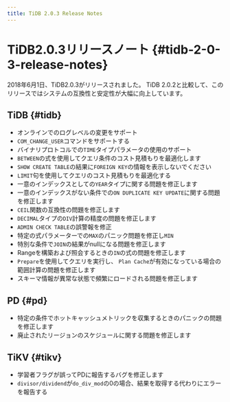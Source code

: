 ```yaml
---
title: TiDB 2.0.3 Release Notes
---
```


# TiDB2.0.3リリースノート {#tidb-2-0-3-release-notes}

2018年6月1日、TiDB2.0.3がリリースされました。 TiDB 2.0.2と比較して、このリリースではシステムの互換性と安定性が大幅に向上しています。

## TiDB {#tidb}

-   オンラインでのログレベルの変更をサポート
-   `COM_CHANGE_USER`コマンドをサポートする
-   バイナリプロトコルでの`TIME`タイプパラメータの使用のサポート
-   `BETWEEN`の式を使用してクエリ条件のコスト見積もりを最適化します
-   `SHOW CREATE TABLE`の結果に`FOREIGN KEY`の情報を表示しないでください
-   `LIMIT`句を使用してクエリのコスト見積もりを最適化する
-   一意のインデックスとしての`YEAR`タイプに関する問題を修正します
-   一意のインデックスがない条件での`ON DUPLICATE KEY UPDATE`に関する問題を修正します
-   `CEIL`関数の互換性の問題を修正します
-   `DECIMAL`タイプの`DIV`計算の精度の問題を修正します
-   `ADMIN CHECK TABLE`の誤警報を修正
-   特定の式パラメーターでの`MAX`のパニック問題を修正し`MIN`
-   特別な条件で`JOIN`の結果がnullになる問題を修正します
-   Rangeを構築および照会するときの`IN`の式の問題を修正します
-   `Prepare`を使用してクエリを実行し、 `Plan Cache`が有効になっている場合の範囲計算の問題を修正します
-   スキーマ情報が異常な状態で頻繁にロードされる問題を修正します

## PD {#pd}

-   特定の条件でホットキャッシュメトリックを収集するときのパニックの問題を修正します
-   廃止されたリージョンのスケジュールに関する問題を修正します

## TiKV {#tikv}

-   学習者フラグが誤ってPDに報告するバグを修正します
-   `divisor/dividend`が`do_div_mod`の0の場合、結果を取得する代わりにエラーを報告する

